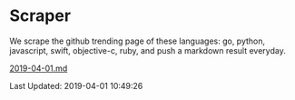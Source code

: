 # Scraper

We scrape the github trending page of these languages: go, python, javascript, swift, objective-c, ruby, and push a markdown result everyday.

[2019-04-01.md](https://github.com/henson/Scraper/blob/master/2019-04-01.md)

Last Updated: 2019-04-01 10:49:26